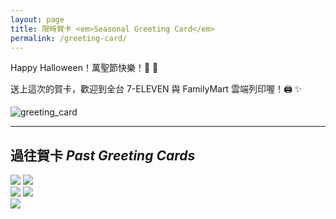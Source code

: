 ```yaml
---
layout: page
title: 限時賀卡 <em>Seasonal Greeting Card</em>
permalink: /greeting-card/
---
```


Happy Halloween！萬聖節快樂！🎃 👻

送上這次的賀卡，歡迎到全台 7-ELEVEN 與 FamilyMart 雲端列印喔！🖨️ ✨

![greeting_card](/assets/images/greeting_card/社群列印排版.jpg)

***

## 過往賀卡 <em>Past Greeting Cards</em>

<div class="gallery-box">
  <div class="gallery">
    <img src="/assets/images/greeting_card/2025萬聖節.jpg" loading="lazy">
    <img src="/assets/images/greeting_card/2025中秋.jpg" loading="lazy">
  </div>
</div>

<div class="gallery-box">
  <div class="gallery">
    <img src="/assets/images/greeting_card/2025新年.jpg" loading="lazy">
    <img src="/assets/images/greeting_card/2024新年.jpg" loading="lazy">
  </div>
</div>

<div class="gallery-box">
  <div class="gallery">
    <img src="/assets/images/greeting_card/2023FF40.jpg" loading="lazy">
  </div>
</div>